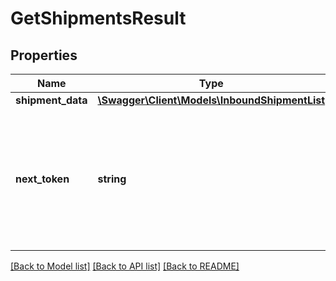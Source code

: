 # GetShipmentsResult

## Properties
Name | Type | Description | Notes
------------ | ------------- | ------------- | -------------
**shipment_data** | [**\Swagger\Client\Models\InboundShipmentList**](InboundShipmentList.md) |  | [optional] 
**next_token** | **string** | When present and not empty, pass this string token in the next request to return the next response page. | [optional] 

[[Back to Model list]](../../README.md#documentation-for-models) [[Back to API list]](../../README.md#documentation-for-api-endpoints) [[Back to README]](../../README.md)

